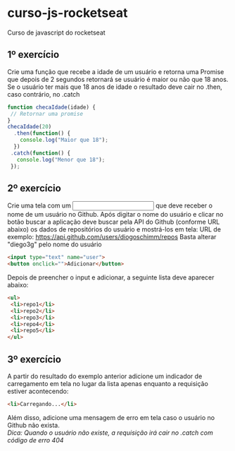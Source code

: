 # curso-js-rocketseat
Curso de javascript do rocketseat

## 1º exercício
Crie uma função que recebe a idade de um usuário e retorna uma Promise que depois de 2
segundos retornará se usuário é maior ou não que 18 anos. Se o usuário ter mais que 18 anos de
idade o resultado deve cair no .then, caso contrário, no .catch

```js
function checaIdade(idade) { 
 // Retornar uma promise 
} 
checaIdade(20) 
  .then(function() { 
    console.log("Maior que 18"); 
  }) 
 .catch(function() { 
   console.log("Menor que 18"); 
 }); 
 ```

 
## 2º exercício
Crie uma tela com um <input> que deve receber o nome de um usuário no Github. Após digitar o
nome do usuário e clicar no botão buscar a aplicação deve buscar pela API do Github (conforme
URL abaixo) os dados de repositórios do usuário e mostrá-los em tela:
URL de exemplo: https://api.github.com/users/diogoschimm/repos
Basta alterar "diego3g" pelo nome do usuário

```html
<input type="text" name="user"> 
<button onclick="">Adicionar</button>
```

Depois de preencher o input e adicionar, a seguinte lista deve aparecer abaixo:

```html
<ul> 
 <li>repo1</li> 
 <li>repo2</li> 
 <li>repo3</li> 
 <li>repo4</li> 
 <li>repo5</li> 
</ul>
```

## 3º exercício
A partir do resultado do exemplo anterior adicione um indicador de carregamento em tela no lugar
da lista apenas enquanto a requisição estiver acontecendo:

```html
<li>Carregando...</li>
  ```
  
Além disso, adicione uma mensagem de erro em tela caso o usuário no Github não exista.  
*Dica: Quando o usuário não existe, a requisição irá cair no .catch com código de erro 404*
